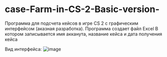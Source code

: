 # case-Farm-in-CS-2-Basic-version-
Программа для подсчета кейсов в игре CS 2 с графическим интерфейсом
(аказная разработка).
Программа создает файл Excel В котором записывается имя акканута, название кейса и дата получения кейса

Вид интерфейса:
![image](https://github.com/GameMorg/case-Farm-in-CS-2-Basic-version-/assets/58044126/214f6d7a-9960-46c6-ac17-f9cbdab6b9ae)

